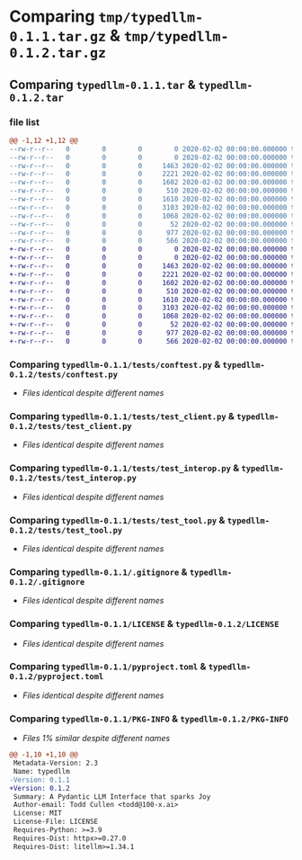 # Comparing `tmp/typedllm-0.1.1.tar.gz` & `tmp/typedllm-0.1.2.tar.gz`

## Comparing `typedllm-0.1.1.tar` & `typedllm-0.1.2.tar`

### file list

```diff
@@ -1,12 +1,12 @@
--rw-r--r--   0        0        0        0 2020-02-02 00:00:00.000000 typedllm-0.1.1/HISTORY.md
--rw-r--r--   0        0        0        0 2020-02-02 00:00:00.000000 typedllm-0.1.1/tests/__init__.py
--rw-r--r--   0        0        0     1463 2020-02-02 00:00:00.000000 typedllm-0.1.1/tests/conftest.py
--rw-r--r--   0        0        0     2221 2020-02-02 00:00:00.000000 typedllm-0.1.1/tests/test_client.py
--rw-r--r--   0        0        0     1602 2020-02-02 00:00:00.000000 typedllm-0.1.1/tests/test_interop.py
--rw-r--r--   0        0        0      510 2020-02-02 00:00:00.000000 typedllm-0.1.1/tests/test_langchain.py
--rw-r--r--   0        0        0     1610 2020-02-02 00:00:00.000000 typedllm-0.1.1/tests/test_tool.py
--rw-r--r--   0        0        0     3103 2020-02-02 00:00:00.000000 typedllm-0.1.1/.gitignore
--rw-r--r--   0        0        0     1068 2020-02-02 00:00:00.000000 typedllm-0.1.1/LICENSE
--rw-r--r--   0        0        0       52 2020-02-02 00:00:00.000000 typedllm-0.1.1/README.md
--rw-r--r--   0        0        0      977 2020-02-02 00:00:00.000000 typedllm-0.1.1/pyproject.toml
--rw-r--r--   0        0        0      566 2020-02-02 00:00:00.000000 typedllm-0.1.1/PKG-INFO
+-rw-r--r--   0        0        0        0 2020-02-02 00:00:00.000000 typedllm-0.1.2/HISTORY.md
+-rw-r--r--   0        0        0        0 2020-02-02 00:00:00.000000 typedllm-0.1.2/tests/__init__.py
+-rw-r--r--   0        0        0     1463 2020-02-02 00:00:00.000000 typedllm-0.1.2/tests/conftest.py
+-rw-r--r--   0        0        0     2221 2020-02-02 00:00:00.000000 typedllm-0.1.2/tests/test_client.py
+-rw-r--r--   0        0        0     1602 2020-02-02 00:00:00.000000 typedllm-0.1.2/tests/test_interop.py
+-rw-r--r--   0        0        0      510 2020-02-02 00:00:00.000000 typedllm-0.1.2/tests/test_langchain.py
+-rw-r--r--   0        0        0     1610 2020-02-02 00:00:00.000000 typedllm-0.1.2/tests/test_tool.py
+-rw-r--r--   0        0        0     3103 2020-02-02 00:00:00.000000 typedllm-0.1.2/.gitignore
+-rw-r--r--   0        0        0     1068 2020-02-02 00:00:00.000000 typedllm-0.1.2/LICENSE
+-rw-r--r--   0        0        0       52 2020-02-02 00:00:00.000000 typedllm-0.1.2/README.md
+-rw-r--r--   0        0        0      977 2020-02-02 00:00:00.000000 typedllm-0.1.2/pyproject.toml
+-rw-r--r--   0        0        0      566 2020-02-02 00:00:00.000000 typedllm-0.1.2/PKG-INFO
```

### Comparing `typedllm-0.1.1/tests/conftest.py` & `typedllm-0.1.2/tests/conftest.py`

 * *Files identical despite different names*

### Comparing `typedllm-0.1.1/tests/test_client.py` & `typedllm-0.1.2/tests/test_client.py`

 * *Files identical despite different names*

### Comparing `typedllm-0.1.1/tests/test_interop.py` & `typedllm-0.1.2/tests/test_interop.py`

 * *Files identical despite different names*

### Comparing `typedllm-0.1.1/tests/test_tool.py` & `typedllm-0.1.2/tests/test_tool.py`

 * *Files identical despite different names*

### Comparing `typedllm-0.1.1/.gitignore` & `typedllm-0.1.2/.gitignore`

 * *Files identical despite different names*

### Comparing `typedllm-0.1.1/LICENSE` & `typedllm-0.1.2/LICENSE`

 * *Files identical despite different names*

### Comparing `typedllm-0.1.1/pyproject.toml` & `typedllm-0.1.2/pyproject.toml`

 * *Files identical despite different names*

### Comparing `typedllm-0.1.1/PKG-INFO` & `typedllm-0.1.2/PKG-INFO`

 * *Files 1% similar despite different names*

```diff
@@ -1,10 +1,10 @@
 Metadata-Version: 2.3
 Name: typedllm
-Version: 0.1.1
+Version: 0.1.2
 Summary: A Pydantic LLM Interface that sparks Joy
 Author-email: Todd Cullen <todd@100-x.ai>
 License: MIT
 License-File: LICENSE
 Requires-Python: >=3.9
 Requires-Dist: httpx>=0.27.0
 Requires-Dist: litellm>=1.34.1
```

